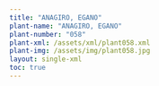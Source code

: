 ```yaml
---
title: "ANAGIRO, EGANO"
plant-name: "ANAGIRO, EGANO"
plant-number: "058"
plant-xml: /assets/xml/plant058.xml
plant-img: /assets/img/plant058.jpg
layout: single-xml
toc: true
---
```

